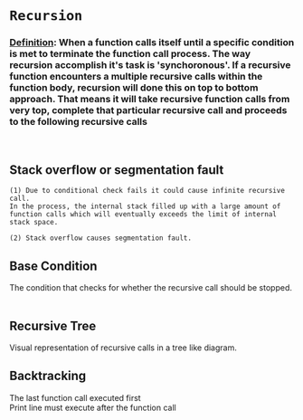 # ```Recursion```

### <ins>**Definition**</ins>: When a function calls itself until a specific condition is met to terminate the function call process. The way recursion accomplish it's task is 'synchoronous'. If a recursive function encounters a multiple recursive calls within the function body, recursion will done this on top to bottom approach. That means it will take recursive function calls from very top, complete that particular recursive call and proceeds to the following recursive calls

&nbsp;

## **Stack overflow or segmentation fault**

    (1) Due to conditional check fails it could cause infinite recursive call.
    In the process, the internal stack filled up with a large amount of function calls which will eventually exceeds the limit of internal stack space.

    (2) Stack overflow causes segmentation fault.

## **Base Condition**

 The condition that checks for whether the recursive call should be stopped. &nbsp;

## **Recursive Tree**

Visual representation of recursive calls in a tree like diagram.

## **Backtracking**

The last function call executed first  
Print line must execute after the function call  
